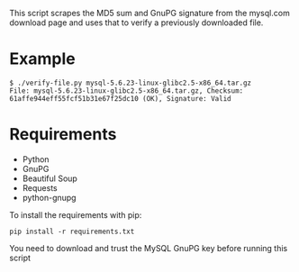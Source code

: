 This script scrapes the MD5 sum and GnuPG signature from the mysql.com download page and uses that to verify a previously downloaded file.

Example
=======

    $ ./verify-file.py mysql-5.6.23-linux-glibc2.5-x86_64.tar.gz 
    File: mysql-5.6.23-linux-glibc2.5-x86_64.tar.gz, Checksum: 61affe944eff55fcf51b31e67f25dc10 (OK), Signature: Valid

Requirements
============

* Python
* GnuPG
* Beautiful Soup
* Requests
* python-gnupg

To install the requirements with pip:

    pip install -r requirements.txt

You need to download and trust the MySQL GnuPG key before running this script

